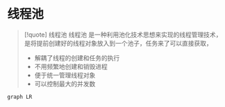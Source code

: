 
# 线程池
>[!quote] 线程池
>线程池 是一种利用池化技术思想来实现的线程管理技术，是将提前创建好的线程对象放入到一个池子，任务来了可以直接获取，
>
>- 解耦了线程的创建和任务的执行
>- 不用频繁地创建和销毁进程
>- 便于统一管理线程对象
>- 可以控制最大的并发数

```mermaid
graph LR
	
```
